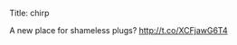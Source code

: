 Title: chirp

A new place for shameless plugs? <a href="http://t.co/XCFjawG6T4">http://t.co/XCFjawG6T4</a>
